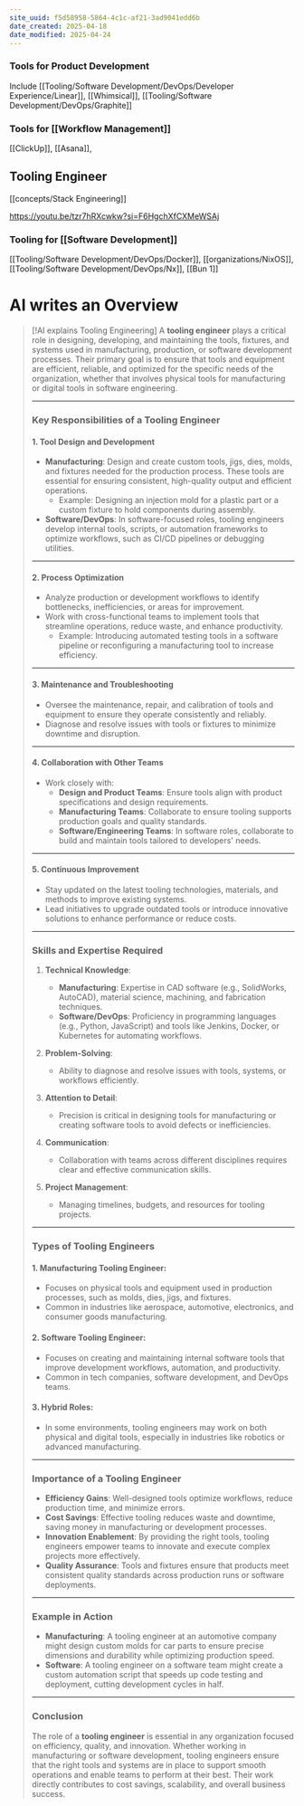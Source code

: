 ```yaml
---
site_uuid: f5d58958-5864-4c1c-af21-3ad9041edd6b
date_created: 2025-04-18
date_modified: 2025-04-24
---
```



### Tools for Product Development
Include [[Tooling/Software Development/DevOps/Developer Experience/Linear]], [[Whimsical]], [[Tooling/Software Development/DevOps/Graphite]]

### Tools for [[Workflow Management]]
[[ClickUp]], [[Asana]], 
## Tooling Engineer
[[concepts/Stack Engineering]]

https://youtu.be/tzr7hRXcwkw?si=F6HgchXfCXMeWSAj
### Tooling for [[Software Development]]
[[Tooling/Software Development/DevOps/Docker]], [[organizations/NixOS]], [[Tooling/Software Development/DevOps/Nx]], [[Bun 1]]
# AI writes an Overview
> [!AI explains Tooling Engineering]
> A **tooling engineer** plays a critical role in designing, developing, and maintaining the tools, fixtures, and systems used in manufacturing, production, or software development processes. Their primary goal is to ensure that tools and equipment are efficient, reliable, and optimized for the specific needs of the organization, whether that involves physical tools for manufacturing or digital tools in software engineering.
> 
> ---
> 
> ### **Key Responsibilities of a Tooling Engineer**
> 
> #### **1. Tool Design and Development**
> 
> - **Manufacturing**: Design and create custom tools, jigs, dies, molds, and fixtures needed for the production process. These tools are essential for ensuring consistent, high-quality output and efficient operations.
>     - Example: Designing an injection mold for a plastic part or a custom fixture to hold components during assembly.
> - **Software/DevOps**: In software-focused roles, tooling engineers develop internal tools, scripts, or automation frameworks to optimize workflows, such as CI/CD pipelines or debugging utilities.
> 
> ---
> 
> #### **2. Process Optimization**
> 
> - Analyze production or development workflows to identify bottlenecks, inefficiencies, or areas for improvement.
> - Work with cross-functional teams to implement tools that streamline operations, reduce waste, and enhance productivity.
>     - Example: Introducing automated testing tools in a software pipeline or reconfiguring a manufacturing tool to increase efficiency.
> 
> ---
> 
> #### **3. Maintenance and Troubleshooting**
> 
> - Oversee the maintenance, repair, and calibration of tools and equipment to ensure they operate consistently and reliably.
> - Diagnose and resolve issues with tools or fixtures to minimize downtime and disruption.
> 
> ---
> 
> #### **4. Collaboration with Other Teams**
> 
> - Work closely with:
>     - **Design and Product Teams**: Ensure tools align with product specifications and design requirements.
>     - **Manufacturing Teams**: Collaborate to ensure tooling supports production goals and quality standards.
>     - **Software/Engineering Teams**: In software roles, collaborate to build and maintain tools tailored to developers' needs.
> 
> ---
> 
> #### **5. Continuous Improvement**
> 
> - Stay updated on the latest tooling technologies, materials, and methods to improve existing systems.
> - Lead initiatives to upgrade outdated tools or introduce innovative solutions to enhance performance or reduce costs.
> 
> ---
> 
> ### **Skills and Expertise Required**
> 
> 1. **Technical Knowledge**:
>     
>     - **Manufacturing**: Expertise in CAD software (e.g., SolidWorks, AutoCAD), material science, machining, and fabrication techniques.
>     - **Software/DevOps**: Proficiency in programming languages (e.g., Python, JavaScript) and tools like Jenkins, Docker, or Kubernetes for automating workflows.
> 2. **Problem-Solving**:
>     
>     - Ability to diagnose and resolve issues with tools, systems, or workflows efficiently.
> 3. **Attention to Detail**:
>     
>     - Precision is critical in designing tools for manufacturing or creating software tools to avoid defects or inefficiencies.
> 4. **Communication**:
>     
>     - Collaboration with teams across different disciplines requires clear and effective communication skills.
> 5. **Project Management**:
>     
>     - Managing timelines, budgets, and resources for tooling projects.
> 
> ---
> 
> ### **Types of Tooling Engineers**
> 
> #### **1. Manufacturing Tooling Engineer**:
> 
> - Focuses on physical tools and equipment used in production processes, such as molds, dies, jigs, and fixtures.
> - Common in industries like aerospace, automotive, electronics, and consumer goods manufacturing.
> 
> #### **2. Software Tooling Engineer**:
> 
> - Focuses on creating and maintaining internal software tools that improve development workflows, automation, and productivity.
> - Common in tech companies, software development, and DevOps teams.
> 
> #### **3. Hybrid Roles**:
> 
> - In some environments, tooling engineers may work on both physical and digital tools, especially in industries like robotics or advanced manufacturing.
> 
> ---
> 
> ### **Importance of a Tooling Engineer**
> 
> - **Efficiency Gains**: Well-designed tools optimize workflows, reduce production time, and minimize errors.
> - **Cost Savings**: Effective tooling reduces waste and downtime, saving money in manufacturing or development processes.
> - **Innovation Enablement**: By providing the right tools, tooling engineers empower teams to innovate and execute complex projects more effectively.
> - **Quality Assurance**: Tools and fixtures ensure that products meet consistent quality standards across production runs or software deployments.
> 
> ---
> 
> ### **Example in Action**
> 
> - **Manufacturing**: A tooling engineer at an automotive company might design custom molds for car parts to ensure precise dimensions and durability while optimizing production speed.
> - **Software**: A tooling engineer on a software team might create a custom automation script that speeds up code testing and deployment, cutting development cycles in half.
> 
> ---
> 
> ### **Conclusion**
> 
> The role of a **tooling engineer** is essential in any organization focused on efficiency, quality, and innovation. Whether working in manufacturing or software development, tooling engineers ensure that the right tools and systems are in place to support smooth operations and enable teams to perform at their best. Their work directly contributes to cost savings, scalability, and overall business success.